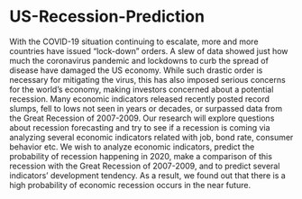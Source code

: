# US-Recession-Prediction
With the COVID-19 situation continuing to escalate, more and more countries have issued “lock-down” orders. A slew of data showed just how much the coronavirus pandemic and lockdowns to curb the spread of disease have damaged the US economy. While such drastic order is necessary for mitigating the virus, this has also imposed serious concerns for the world’s economy, making investors concerned about a potential recession. Many economic indicators released recently posted record slumps, fell to lows not seen in years or decades, or surpassed data from the Great Recession of 2007-2009. Our research will explore questions about recession forecasting and try to see if a recession is coming via analyzing several economic indicators related with job, bond rate, consumer behavior etc. We wish to analyze economic indicators, predict the probability of recession happening in 2020, make a comparison of this recession with the Great Recession of 2007-2009, and to predict several indicators’ development tendency. As a result, we found out that there is a high probability of economic recession occurs in the near future.
